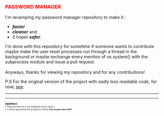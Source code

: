 <h3 style="color:red;">PASSWORD MANAGER</h3>

I'm revamping my password manager repository to make it :
* **_faster_** 
* **_cleaner_** and 
* (I hope) **_safer_**.
  
I'm done with this repository for sometime if someone wants to contribute maybe make the user reset processes run through a thread in the background or maybe exchange every mention of os.system() with the subprocess module and issue a pull request.
<br>
<br>
Anyways, thanks for viewing my repository and for any contributions!



P.S
For the original version of the project with _sadly less readable code_, for now, [see](https://github.com/PANKRAV/password-manager):

<hr>
<hr>
<p>
<span style="font-size:0.5em">
<b><i>WARNINGS :</b></i>
<br>
1. Requirements.txt is not outdated and its fixed (;
<br>
1. I cannot guarantee this program's safety, <b>Use at your own risk!!</b>
</span>
</p>
    